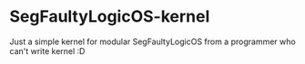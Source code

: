 # SegFaultyLogicOS-kernel
Just a simple kernel for modular SegFaultyLogicOS from a programmer who can't write kernel :D
